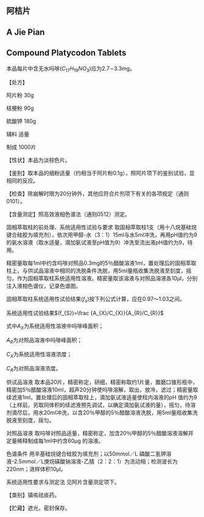 ## 阿桔片

## A Jie Pian

## Compound Platycodon Tablets

本品每片中含无水吗啡$(C_{17}H_{19}NO_{3})$应为2.7∼3.3mg。

【处方】

阿片粉 30g

桔梗粉 90g

硫酸钾 180g

辅料 适量

制成 1000片

【性状】本品为淡棕色片。

【鉴别】取本品的细粉适量（约相当于阿片粉0.1g），照阿片项下的鉴别试验，显相同的反应。

【检查】除崩解时限为20分钟外，其他应符合片剂项下有关的各项规定（通则0101）。

【含量测定】照高效液相色谱法（通则0512）测定。

固相萃取柱的前处理、系统适用性试验与要求 取固相萃取柱1支（用十八烷基硅烷键合硅胶为填充剂），依次用甲醇-水（3：1）15ml与水5ml冲洗，再用pH值约为9的氨水溶液（取水适量，滴加氨试液至pH值为9）冲洗至流出液pH值约为9，待用。

精密量取每1ml中约含吗啡对照品0.3mg的5％醋酸溶液1ml，置处理后的固相萃取柱上，与供试品溶液中相同的洗脱条件洗脱，用5ml量瓶收集洗脱液至刻度，摇匀，作为固相萃取柱系统适用性溶液。精密量取该溶液与对照品溶液各10μl，分别注入液相色谱仪，记录色谱图。

固相萃取柱系统适用性试验结果$(f_{s})$按下列公式计算，应在0.97～1.03之间。

系统适用性试验结果$(f_{S})=\frac {A_{X}/C_{X}}{A_{R}/C_{R}}$

式中$A_{X}$为系统适用性溶液中吗啡峰面积；

$A_{R}$为对照品溶液中吗啡峰面积；

$C_{X}$为系统适用性溶液浓度；

$C_{R}$为对照品溶液浓度。

供试品溶液 取本品20片，精密称定，研细，精密称取约1片量，置磨口锥形瓶中，精密加5％醋酸溶液10ml，超声20分钟使吗啡溶解，取出，放冷，滤过；精密量取续滤液1ml，置处理后的固相萃取柱上，滴加氨试液适量使柱内溶液的pH 值约为9（上样前，另取同体积的续滤液预先调试，以确定滴加氨试液的量），摇匀，待溶剂滴尽后，用水20ml冲洗，以含20％甲醇的5％醋酸溶液洗脱，用5ml量瓶收集洗脱液至刻度，摇匀。

对照品溶液 取吗啡对照品适量，精密称定，加含20％甲醇的5％醋酸溶液溶解并定量稀释制成每1ml中约含60μg 的溶液。

色谱条件 用辛基硅烷键合硅胶为填充剂；以50mmol／L 磷酸二氢钾溶液-2.5mmol／L庚烷磺酸钠溶液-乙腈（2：2：1）为流动相；检测波长为220nm；进样体积10μl。

系统适用性要求与测定法 见阿片含量测定项下。

【类别】镇咳祛痰药。

【贮藏】遮光，密封保存。